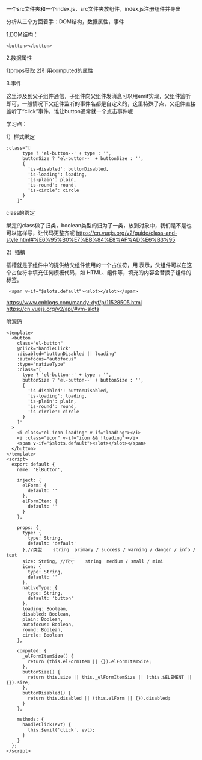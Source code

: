 一个src文件夹和一个index.js，src文件夹放组件，index.js注册组件并导出

分析从三个方面着手：DOM结构，数据属性，事件

1.DOM结构：

```
<button></button>
```
2.数据属性

1)props获取
2)引用computed的属性

3.事件

这里涉及到父子组件通信，子组件向父组件发消息可以用emit实现，父组件监听即可，一般情况下父组件监听的事件名都是自定义的，这里特殊了点，父组件直接监听了“click”事件，谁让button通常就一个点击事件呢

学习点：

1）样式绑定

```
:class="[
      type ? 'el-button--' + type : '',
      buttonSize ? 'el-button--' + buttonSize : '',
      {
        'is-disabled': buttonDisabled,
        'is-loading': loading,
        'is-plain': plain,
        'is-round': round,
        'is-circle': circle
      }
    ]"
```
class的绑定

绑定的class做了归类，boolean类型的归为了一类，放到对象中，我们是不是也可以这样写，让代码更整齐呢
https://cn.vuejs.org/v2/guide/class-and-style.html#%E6%95%B0%E7%BB%84%E8%AF%AD%E6%B3%95

2）插槽

插槽就是子组件中的提供给父组件使用的一个占位符，用<slot></slot> 表示，父组件可以在这个占位符中填充任何模板代码，如 HTML、组件等，填充的内容会替换子组件的<slot></slot>标签。
```
 <span v-if="$slots.default"><slot></slot></span>
```

https://www.cnblogs.com/mandy-dyf/p/11528505.html
https://cn.vuejs.org/v2/api/#vm-slots

附源码

```
<template>
  <button
    class="el-button"
    @click="handleClick"
    :disabled="buttonDisabled || loading"
    :autofocus="autofocus"
    :type="nativeType"
    :class="[
      type ? 'el-button--' + type : '',
      buttonSize ? 'el-button--' + buttonSize : '',
      {
        'is-disabled': buttonDisabled,
        'is-loading': loading,
        'is-plain': plain,
        'is-round': round,
        'is-circle': circle
      }
    ]"
  >
    <i class="el-icon-loading" v-if="loading"></i>
    <i :class="icon" v-if="icon && !loading"></i>
    <span v-if="$slots.default"><slot></slot></span>
  </button>
</template>
<script>
  export default {
    name: 'ElButton',

    inject: {
      elForm: {
        default: ''
      },
      elFormItem: {
        default: ''
      }
    },

    props: {
      type: {
        type: String,
        default: 'default'
      },//类型	string	primary / success / warning / danger / info / text
      size: String, //尺寸	string	medium / small / mini
      icon: {
        type: String,
        default: ''
      },
      nativeType: {
        type: String,
        default: 'button'
      },
      loading: Boolean,
      disabled: Boolean,
      plain: Boolean,
      autofocus: Boolean,
      round: Boolean,
      circle: Boolean
    },

    computed: {
      _elFormItemSize() {
        return (this.elFormItem || {}).elFormItemSize;
      },
      buttonSize() {
        return this.size || this._elFormItemSize || (this.$ELEMENT || {}).size;
      },
      buttonDisabled() {
        return this.disabled || (this.elForm || {}).disabled;
      }
    },

    methods: {
      handleClick(evt) {
        this.$emit('click', evt);
      }
    }
  };
</script>

```
